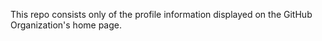 This repo consists only of the profile information displayed on the GitHub Organization's home page.
